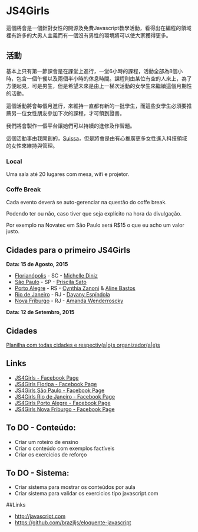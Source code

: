 
# JS4Girls
這個將會是一個針對女性的開源及免費Javascript教學活動，看得出在編程的領域裡有許多的大男人主義而有一個沒有男性的環境將可以使大家獲得更多。

## 活動

基本上只有第一節課會是在課堂上進行，一堂6小時的課程，活動全部為8個小時，包含一個午餐以及兩個半小時的休息時間。課程則由某位有空的人來上，為了方便起見，可是男生，但是希望未來是由上一梯次活動的女學生來繼續這個月期性的活動。

這個活動將會每個月進行，來維持一直都有新的一批學生，而這些女學生必須要推薦另一位女性朋友參加下次的課程，才可領到證書。

我們將會製作一個平台讓她們可以持續的進修及作習題。

這個活動事由我開創的，[Suissa](https://fb.com/suissa)，但是將會是由有心推廣更多女性進入科技領域的女性來維持與管理。

### Local
Uma sala até 20 lugares com mesa, wifi e projetor.

### Coffe Break
Cada evento deverá se auto-gerenciar na questão do coffe break.

Podendo ter ou não, caso tiver que seja explícito na hora da divulgação.

Por exemplo na Novatec em São Paulo será R$15 o que eu acho um valor justo.

## Cidades para o primeiro JS4Girls 

**Data: 15 de Agosto, 2015**

- [Florianópolis](https://www.facebook.com/JS4GirlsFloripa) - SC - [Michelle Diniz](https://github.com/MichelleDiniz)
- [São Paulo](https://www.facebook.com/JS4GirlsSampa) - SP - [Priscila Sato](https://github.com/mayogax)
- [Porto Alegre](https://www.facebook.com/js4girlsportoalegre) - RS - [Cynthia Zanoni](https://github.com/cyz) & [Aline Bastos](https://github.com/alinebastos)
- [Rio de Janeiro](https://www.facebook.com/JS4GirlsRio) - RJ - [Dayany Espíndola](https://github.com/dayanyrec)
- [Nova Friburgo](https://www.facebook.com/JS4GirlsNovaFriburgo) - RJ - [Amanda Wenderroscky]()

**Data: 12 de Setembro, 2015**

## Cidades 

[Planilha com todas cidades e respectiv(a|o)s organizador(a|e)s](https://docs.google.com/spreadsheets/d/1WXHcy_hZi766Se7GVjC18XjM7DrE4PFlZ3T5Ls3c4tY/edit?usp=sharing)

## Links

- [JS4Girls - Facebook Page](https://www.facebook.com/js4girls)
- [JS4Girls Floripa - Facebook Page](https://www.facebook.com/JS4GirlsFloripa)
- [JS4Girls São Paulo - Facebook Page](https://www.facebook.com/JS4GirlsSampa)
- [JS4Girls Rio de Janeiro - Facebook Page](https://www.facebook.com/JS4GirlsRio)
- [JS4Girls Porto Alegre - Facebook Page](https://www.facebook.com/js4girlsportoalegre)
- [JS4Girls Nova Friburgo - Facebook Page](https://www.facebook.com/JS4GirlsNovaFriburgo)

## To DO - Conteúdo:

- Criar um roteiro de ensino
- Criar o conteúdo com exemplos factíveis
- Criar os exercicios de reforço

## To DO - Sistema:

- Criar sistema para mostrar os conteúdos por aula
- Criar sistema para validar os exercicios tipo javascript.com

##Links

- http://javascript.com
- https://github.com/braziljs/eloquente-javascript
